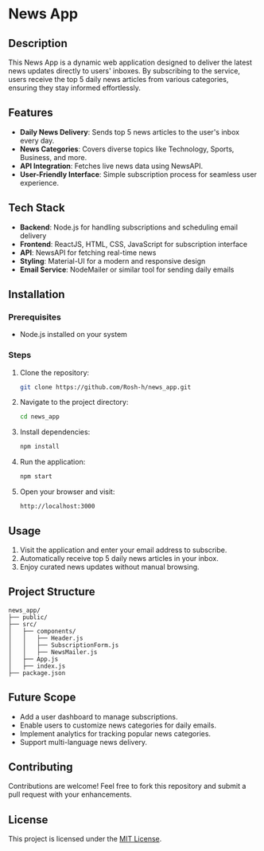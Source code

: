 # News App

## Description
This News App is a dynamic web application designed to deliver the latest news updates directly to users' inboxes. By subscribing to the service, users receive the top 5 daily news articles from various categories, ensuring they stay informed effortlessly.

## Features
- **Daily News Delivery**: Sends top 5 news articles to the user's inbox every day.
- **News Categories**: Covers diverse topics like Technology, Sports, Business, and more.
- **API Integration**: Fetches live news data using NewsAPI.
- **User-Friendly Interface**: Simple subscription process for seamless user experience.

## Tech Stack
- **Backend**: Node.js for handling subscriptions and scheduling email delivery
- **Frontend**: ReactJS, HTML, CSS, JavaScript for subscription interface
- **API**: NewsAPI for fetching real-time news
- **Styling**: Material-UI for a modern and responsive design
- **Email Service**: NodeMailer or similar tool for sending daily emails

## Installation

### Prerequisites
- Node.js installed on your system

### Steps
1. Clone the repository:
   ```bash
   git clone https://github.com/Rosh-h/news_app.git
   ```
2. Navigate to the project directory:
   ```bash
   cd news_app
   ```
3. Install dependencies:
   ```bash
   npm install
   ```
4. Run the application:
   ```bash
   npm start
   ```
5. Open your browser and visit:
   ```
   http://localhost:3000
   ```

## Usage
1. Visit the application and enter your email address to subscribe.
2. Automatically receive top 5 daily news articles in your inbox.
3. Enjoy curated news updates without manual browsing.

## Project Structure
```
news_app/
├── public/
├── src/
│   ├── components/
│   │   ├── Header.js
│   │   ├── SubscriptionForm.js
│   │   ├── NewsMailer.js
│   ├── App.js
│   ├── index.js
├── package.json
```

## Future Scope
- Add a user dashboard to manage subscriptions.
- Enable users to customize news categories for daily emails.
- Implement analytics for tracking popular news categories.
- Support multi-language news delivery.

## Contributing
Contributions are welcome! Feel free to fork this repository and submit a pull request with your enhancements.

## License
This project is licensed under the [MIT License](LICENSE).
